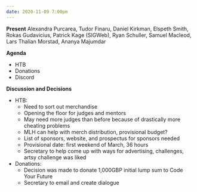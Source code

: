 ```yaml
---
date: 2020-11-09 7:00pm
---
```


**Present**
Alexandra Purcarea, Tudor Finaru, Daniel Kirkman, Elspeth Smith, Rokas Gudavicius, Patrick Kage (SIGWeb), Ryan Schuller, Samuel Macleod, Lars Thalian Morstad, Ananya Majumdar

**Agenda**
* HTB
* Donations
* Discord

**Discussion and Decisions**
* HTB:
  * Need to sort out merchandise
  * Opening the floor for judges and mentors
  * May need more judges than before because of drastically more cheating problems
  * MLH can help with merch distribution, provisional budget?
  * List of sponsors, website, and prospectus for sponsors needed
  * Provisional date: first weekend of March, 36 hours
  * Secretary to help come up with ways for advertising, challenges, artsy challenge was liked
* Donations:
  * Decision was made to donate 1,000GBP initial lump sum to Code Your Future
  * Secretary to email and create dialogue
